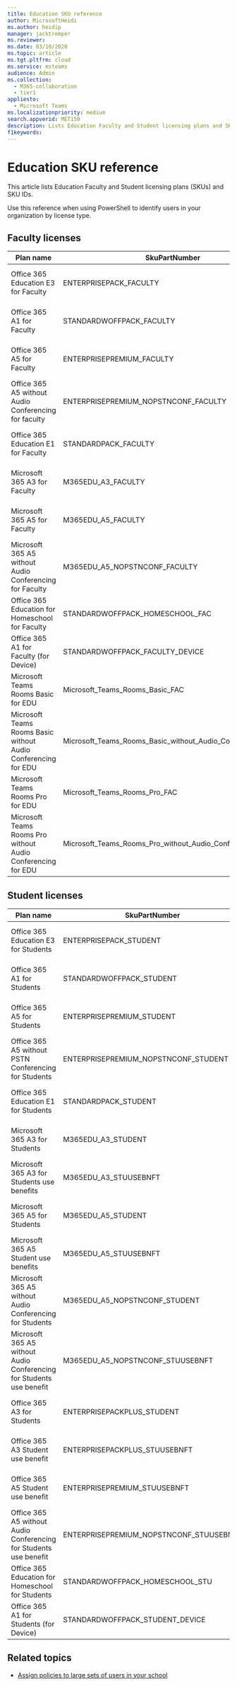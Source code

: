 ```yaml
---
title: Education SKU reference
author: MicrosoftHeidi
ms.author: heidip
manager: jacktremper
ms.reviewer: 
ms.date: 03/10/2020
ms.topic: article
ms.tgt.pltfrm: cloud
ms.service: msteams
audience: Admin
ms.collection: 
  - M365-collaboration
  - tier1
appliesto: 
  - Microsoft Teams
ms.localizationpriority: medium
search.appverid: MET150
description: Lists Education Faculty and Student licensing plans and SKU IDs. 
f1keywords:
---
```


# Education SKU reference

This article lists Education Faculty and Student licensing plans (SKUs) and SKU IDs.

Use this reference when using PowerShell to identify users in your organization by license type.

## Faculty licenses

|Plan name |SkuPartNumber   |SkuID |
|---------|---------|---------|
|Office 365 Education E3 for Faculty |ENTERPRISEPACK_FACULTY |e4fa3838-3d01-42df-aa28-5e0a4c68604b |
|Office 365 A1 for Faculty |STANDARDWOFFPACK_FACULTY |94763226-9b3c-4e75-a931-5c89701abe66 |
|Office 365 A5 for Faculty |ENTERPRISEPREMIUM_FACULTY |a4585165-0533-458a-97e3-c400570268c4 |
|Office 365 A5 without Audio Conferencing for faculty |ENTERPRISEPREMIUM_NOPSTNCONF_FACULTY |9a320620-ca3d-4705-a79d-27c135c96e05 |
|Office 365 Education E1 for Faculty |STANDARDPACK_FACULTY |a19037fc-48b4-4d57-b079-ce44b7832473 |
|Microsoft 365 A3 for Faculty |M365EDU_A3_FACULTY |4b590615-0888-425a-a965-b3bf7789848d |
|Microsoft 365 A5 for Faculty |M365EDU_A5_FACULTY |e97c048c-37a4-45fb-ab50-922fbf07a370 |
|Microsoft 365 A5 without Audio Conferencing for Faculty |M365EDU_A5_NOPSTNCONF_FACULTY |65200ac3-f927-4407-a3d5-c63562dff461 |
|Office 365 Education for Homeschool for Faculty |STANDARDWOFFPACK_HOMESCHOOL_FAC |43e691ad-1491-4e8c-8dc9-da6b8262c03b |
|Office 365 A1 for Faculty (for Device) |STANDARDWOFFPACK_FACULTY_DEVICE |af4e28de-6b52-4fd3-a5f4-6bf708a304d3 |
|Microsoft Teams Rooms Basic for EDU |Microsoft_Teams_Rooms_Basic_FAC |a4e376bd-c61e-4618-9901-3fc0cb1b88bb |
|Microsoft Teams Rooms Basic without Audio Conferencing for EDU |Microsoft_Teams_Rooms_Basic_without_Audio_Conferencing_FAC |7da0ac23-26f8-4d04-8731-9016d9883340 |
|Microsoft Teams Rooms Pro for EDU |Microsoft_Teams_Rooms_Pro_FAC |c25e2b36-e161-4946-bef2-69239729f690 |
|Microsoft Teams Rooms Pro without Audio Conferencing for EDU |Microsoft_Teams_Rooms_Pro_without_Audio_Conferencing_FAC |271f6b1a-de32-4849-bcf4-b79b8a7c2cfe |

## Student licenses

|Plan name |SkuPartNumber   |SkuID |
|---------|---------|---------|
|Office 365 Education E3 for Students |ENTERPRISEPACK_STUDENT |8fc2205d-4e51-4401-97f0-5c89ef1aafbb |
|Office 365 A1 for Students |STANDARDWOFFPACK_STUDENT |314c4481-f395-4525-be8b-2ec4bb1e9d91 |
|Office 365 A5 for Students |ENTERPRISEPREMIUM_STUDENT |ee656612-49fa-43e5-b67e-cb1fdf7699df |
|Office 365 A5 without PSTN Conferencing for Students |ENTERPRISEPREMIUM_NOPSTNCONF_STUDENT |1164451b-e2e5-4c9e-8fa6-e5122d90dbdc |
|Office 365 Education E1 for Students |STANDARDPACK_STUDENT |d37ba356-38c5-4c82-90da-3d714f72a382 |
|Microsoft 365 A3 for Students |M365EDU_A3_STUDENT |7cfd9a2b-e110-4c39-bf20-c6a3f36a3121 |
|Microsoft 365 A3 for Students use benefits |M365EDU_A3_STUUSEBNFT |18250162-5d87-4436-a834-d795c15c80f3 |
|Microsoft 365 A5 for Students |M365EDU_A5_STUDENT |46c119d4-0379-4a9d-85e4-97c66d3f909e |
|Microsoft 365 A5 Student use benefits |M365EDU_A5_STUUSEBNFT |31d57bc7-3a05-4867-ab53-97a17835a411 |
|Microsoft 365 A5 without Audio Conferencing for Students |M365EDU_A5_NOPSTNCONF_STUDENT |a25c01ce-bab1-47e9-a6d0-ebe939b99ff9 |
|Microsoft 365 A5 without Audio Conferencing for Students use benefit |M365EDU_A5_NOPSTNCONF_STUUSEBNFT |81441ae1-0b31-4185-a6c0-32b6b84d419f |
|Office 365 A3 for Students |ENTERPRISEPACKPLUS_STUDENT |98b6e773-24d4-4c0d-a968-6e787a1f8204 |
|Office 365 A3 Student use benefit |ENTERPRISEPACKPLUS_STUUSEBNFT |476aad1e-7a7f-473c-9d20-35665a5cbd4f |
|Office 365 A5 Student use benefit |ENTERPRISEPREMIUM_STUUSEBNFT |f6e603f1-1a6d-4d32-a730-34b809cb9731 |
|Office 365 A5 without Audio Conferencing for Students use benefit |ENTERPRISEPREMIUM_NOPSTNCONF_STUUSEBNFT |bc86c9cd-3058-43ba-9972-141678675ac1 |
|Office 365 Education for Homeschool for Students |STANDARDWOFFPACK_HOMESCHOOL_STU |afbb89a7-db5f-45fb-8af0-1bc5c5015709 |
|Office 365 A1 for Students (for Device) |STANDARDWOFFPACK_STUDENT_DEVICE |160d609e-ab08-4fce-bc1c-ea13321942ac |

## Related topics

- [Assign policies to large sets of users in your school](batch-group-policy-assignment-edu.md)

